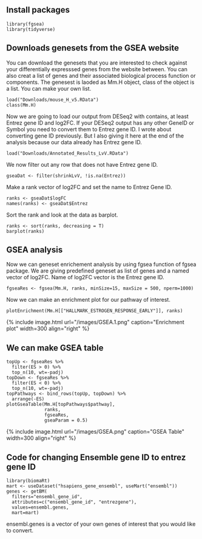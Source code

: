 
## Install packages
```
library(fgsea)
library(tidyverse)
```

## Downloads genesets from the GSEA website
You can download the genesets that you are interested to check against your differentially expresssed genes from the website between. You can also creat a list of genes and their associated biological process function or components. The genesest is laoded as Mm.H object, class of the object is a list. You can make your own list.

```
load("Downloads/mouse_H_v5.RData")
class(Mm.H)
```

Now we are going to load our output from DESeq2 with contains, at least Entrez gene ID and log2FC. If your DESeq2 output has any other GeneID or Symbol you need to convert them to Entrez gene ID. I wrote about converting gene ID previously. But I also giving it here at the end of the analysis because our data already has Entrez gene ID.
```
load("Downloads/Annotated_Results_LvV.RData")
```
We now filter out any row that does not have Entrez gene ID.
```
gseaDat <- filter(shrinkLvV, !is.na(Entrez))
```
Make a rank vector of log2FC and set the name to Entrez Gene ID.
```
ranks <- gseaDat$logFC
names(ranks) <- gseaDat$Entrez
```
Sort the rank and look at the data as barplot.

```
ranks <- sort(ranks, decreasing = T)
barplot(ranks)
```

## GSEA analysis
Now we can geneset enrichement analysis by using fgsea function of fgsea package. We are giving predefined geneset as list of genes and a named vector of log2FC. Name of log2FC vector is the Entrez gene ID. 
```
fgseaRes <- fgsea(Mm.H, ranks, minSize=15, maxSize = 500, nperm=1000)
```

Now we can make an enrichment plot for our pathway of interest. 

```
plotEnrichment(Mm.H[["HALLMARK_ESTROGEN_RESPONSE_EARLY"]], ranks)
```
{% include image.html url="/images/GSEA.1.png" caption="Enrichment plot" width=300 align="right" %}

## We can make GSEA table 

```
topUp <- fgseaRes %>% 
  filter(ES > 0) %>% 
  top_n(10, wt=-padj)
topDown <- fgseaRes %>% 
  filter(ES < 0) %>% 
  top_n(10, wt=-padj)
topPathways <- bind_rows(topUp, topDown) %>% 
  arrange(-ES)
plotGseaTable(Mm.H[topPathways$pathway], 
              ranks, 
              fgseaRes, 
              gseaParam = 0.5)
```

{% include image.html url="/images/GSEA.png" caption="GSEA Table" width=300 align="right" %}

## Code for changing Ensemble gene ID to entrez gene ID

```
library(biomaRt)
mart <- useDataset("hsapiens_gene_ensembl", useMart("ensembl"))
genes <- getBM(
  filters="ensembl_gene_id",
  attributes=c("ensembl_gene_id", "entrezgene"),
  values=ensembl.genes,
  mart=mart)
 ```
 ensembl.genes is a vector of your own genes of interest that you would like to convert.





